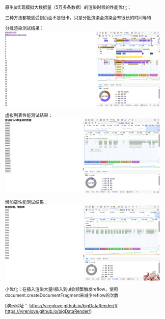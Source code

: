 原生js实现模拟大数据量（5万多条数据）的渲染时候的性能优化：

三种方法都能感受到页面不是很卡，只是分批渲染会渲染会有很长的时间等待

分批渲染测试结果：
![alt text](image-2.png)

虚拟列表性能测试结果：
![alt text](image-1.png)

懒加载性能测试结果：
![alt text](image.png)

小优化：在插入渲染大量li插入到ul会频繁触发reflow，使用document.createDocumentFragment来减少reflow的次数

[演示网址： https://yirenlove.github.io/bigDataRender/]( https://yirenlove.github.io/bigDataRender/)
